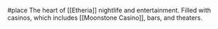 #place 
The heart of [[Etheria]] nightlife and entertainment. Filled with casinos, which includes [[Moonstone Casino]], bars, and theaters.